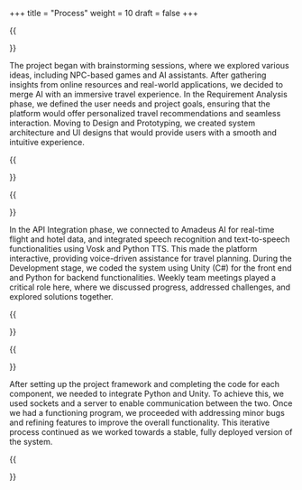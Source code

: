 +++
title = "Process"
weight = 10
draft = false
+++

{{<section title="Conceptualization and Design">}}

The project began with brainstorming sessions, where we explored various ideas, including NPC-based games and AI assistants. After gathering insights from online resources and real-world applications, we decided to merge AI with an immersive travel experience. In the Requirement Analysis phase, we defined the user needs and project goals, ensuring that the platform would offer personalized travel recommendations and seamless interaction. Moving to Design and Prototyping, we created system architecture and UI designs that would provide users with a smooth and intuitive experience.

{{</section>}}

{{<section title="Development and Collaboration">}}

In the API Integration phase, we connected to Amadeus AI for real-time flight and hotel data, and integrated speech recognition and text-to-speech functionalities using Vosk and Python TTS. This made the platform interactive, providing voice-driven assistance for travel planning. During the Development stage, we coded the system using Unity (C#) for the front end and Python for backend functionalities. Weekly team meetings played a critical role here, where we discussed progress, addressed challenges, and explored solutions together.

{{</section>}}

{{<section title="Deployment">}}

After setting up the project framework and completing the code for each component, we needed to integrate Python and Unity. To achieve this, we used sockets and a server to enable communication between the two. Once we had a functioning program, we proceeded with addressing minor bugs and refining features to improve the overall functionality. This iterative process continued as we worked towards a stable, fully deployed version of the system.

{{</section>}}
